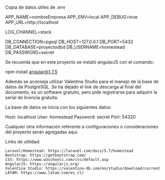 Copia de datos útiles de .env

APP_NAME=nombreEmpresa
APP_ENV=local
APP_DEBUG=true
APP_URL=http://localhost

LOG_CHANNEL=stack

DB_CONNECTION=pgsql
DB_HOST=127.0.0.1
DB_PORT=5432
DB_DATABASE=proyectodbd
DB_USERNAME=homestead
DB_PASSWORD=secret


Se recuerda que en este proyecto se instaló angularJS con el comando:

npm install angular@1.7.5

Además se aconseja utilizar Valentina Studio para el manejo de la base de datos de PostgreSQL.
Se ha dejado el link de descarga al final del documento, es un software gratuito, pero pide registrarse para adquirir la serial de licencia gratuita.

La base de datos se inicia con los siguientes datos:

Host: localhost
User: homestead
Password: secret
Port: 54320

Cualquier otra información referente a configuraciones o consideraciones del proyecto serán agregadas aquí.

Links de utilidad:

    Laravel/Homestead: https://laravel.com/docs/5.7/homestead
    Bootstrap: https://getbootstrap.com/
    CSS: https://www.w3schools.com/css/default.asp
    AngularJS: https://angularjs.org/
    Valentina Studio: https://valentina-db.com/en/studio/download/current
    LATAM: https://www.latam.com/es_cl/
